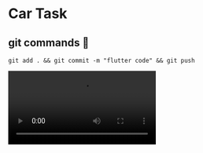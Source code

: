 # Car Task

## git commands 💚 
```
git add . && git commit -m "flutter code" && git push
```


<video src="./task_car.mp4" controls="controls" style="max-width: 400px;">
</video>


